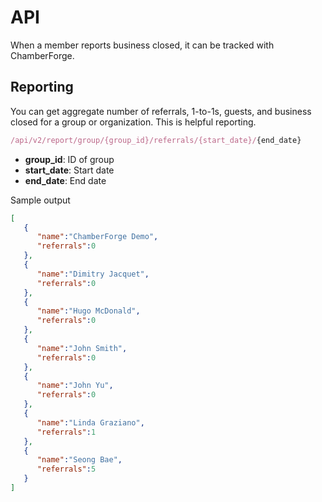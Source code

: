 # API

When a member reports business closed, it can be tracked with ChamberForge.

## Reporting

You can get aggregate number of referrals, 1-to-1s, guests, and business closed for a group or organization.  This is helpful reporting.

```javascript
/api/v2/report/group/{group_id}/referrals/{start_date}/{end_date}
```
- **group_id**: ID of group
- **start_date**: Start date
- **end_date**: End date

Sample output
```json
[
   {
      "name":"ChamberForge Demo",
      "referrals":0
   },
   {
      "name":"Dimitry Jacquet",
      "referrals":0
   },
   {
      "name":"Hugo McDonald",
      "referrals":0
   },
   {
      "name":"John Smith",
      "referrals":0
   },
   {
      "name":"John Yu",
      "referrals":0
   },
   {
      "name":"Linda Graziano",
      "referrals":1
   },
   {
      "name":"Seong Bae",
      "referrals":5
   }
]
```